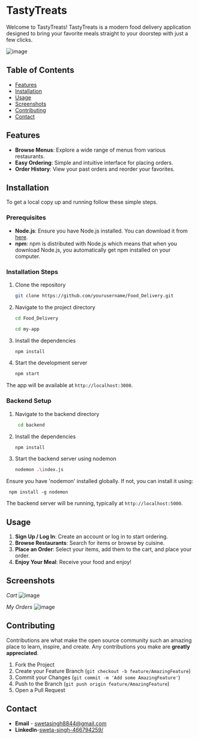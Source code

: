 
# TastyTreats

Welcome to TastyTreats! TastyTreats is a modern food delivery application designed to bring your favorite meals straight to your doorstep with just a few clicks.


![image](https://github.com/swetasingh8844/Food_Delivery/assets/120044039/48dc2ae2-3734-4ee6-9a53-db47f7c917dc)


## Table of Contents

- [Features](#features)
- [Installation](#installation)
- [Usage](#usage)
- [Screenshots](#screenshots)
- [Contributing](#contributing)
- [Contact](#contact)

## Features

- **Browse Menus**: Explore a wide range of menus from various restaurants.
- **Easy Ordering**: Simple and intuitive interface for placing orders.
- **Order History**: View your past orders and reorder your favorites.

## Installation

To get a local copy up and running follow these simple steps.

### Prerequisites

- **Node.js**: Ensure you have Node.js installed. You can download it from [here](https://nodejs.org/).
- **npm**: npm is distributed with Node.js which means that when you download Node.js, you automatically get npm installed on your computer.

### Installation Steps

1. Clone the repository

    ```sh
    git clone https://github.com/yourusername/Food_Delivery.git
    ```

2. Navigate to the project directory

    ```sh
    cd Food_Delivery
    ```
     ```sh
    cd my-app
    ```

3. Install the dependencies

    ```sh
    npm install
    ```

4. Start the development server

    ```sh
    npm start
    ```

The app will be available at `http://localhost:3000`.

### Backend Setup

1. Navigate to the backend directory

   ```sh
    cd backend
   ```

2. Install the dependencies
   
    ```sh
    npm install
    ```

3. Start the backend server using nodemon
   
     ```sh
    nodemon .\index.js
    ```

Ensure you have 'nodemon' installed globally. If not, you can install it using:

     
     npm install -g nodemon
     
     
The backend server will be running, typically at `http://localhost:5000`.

## Usage

1. **Sign Up / Log In**: Create an account or log in to start ordering.
2. **Browse Restaurants**: Search for items or browse by cuisine.
3. **Place an Order**: Select your items, add them to the cart, and place your order.
4. **Enjoy Your Meal**: Receive your food and enjoy!

## Screenshots

*Cart*
![image](https://github.com/swetasingh8844/Food_Delivery/assets/120044039/3f7ee52a-fd1a-4257-a88f-cf8c427438e1)

*My Orders*
![image](https://github.com/swetasingh8844/Food_Delivery/assets/120044039/a13841bc-a79e-4944-8d97-2a80b6999add)


## Contributing

Contributions are what make the open source community such an amazing place to learn, inspire, and create. Any contributions you make are **greatly appreciated**.

1. Fork the Project
2. Create your Feature Branch (`git checkout -b feature/AmazingFeature`)
3. Commit your Changes (`git commit -m 'Add some AmazingFeature'`)
4. Push to the Branch (`git push origin feature/AmazingFeature`)
5. Open a Pull Request

## Contact

- **Email** - [swetasingh8844@gmail.com](mailto:swetasingh8844@gmail.com)
- **Linkedln**-[sweta-singh-466794259/](https://www.linkedin.com/in/sweta-singh-466794259/)



